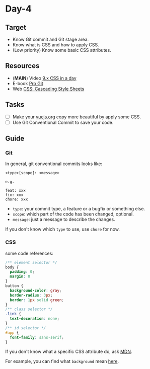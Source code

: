 # Day-4

## Target

- Know Git commit and Git stage area.
- Know what is CSS and how to apply CSS.
- (Low priority) Know some basic CSS attributes.

## Resources

- (**MAIN**) Video [9.x CSS in a day](https://biaoyansu.com/9.x)
- E-book [Pro Git](https://bingohuang.gitbooks.io/progit2/content/)
- Web [CSS: Cascading Style Sheets](https://developer.mozilla.org/en-US/docs/Web/CSS)

## Tasks

- [ ] Make your [vuejs.org](vuejs.org) copy more beautiful by apply some CSS.
- [ ] Use Git Conventional Commit to save your code.

## Guide

### Git

In general, git conventional commits looks like:

```text
<type>[scope]: <message>

e.g.

feat: xxx
fix: xxx
chore: xxx
```

- `type`: your commit type, a feature or a bugfix or something else.
- `scope`: which part of the code has been changed, optional.
- `message`: just a message to describe the changes.

If you don't know which `type` to use, use `chore` for now.

### CSS

some code references:

```css
/** element selector */
body {
  padding: 0;
  margin: 0
}
button {
  background-color: gray;
  border-radius: 3px;
  border: 1px solid green;
}
/** class selector */
.link {
  text-decoration: none;
}
/** id selector */
#app {
  font-family: sans-serif;
}
```

If you don't know what a specific CSS attribute do, ask [MDN](https://developer.mozilla.org/en-US/docs/Web/CSS).

For example, you can find what `background` mean [here](https://developer.mozilla.org/en-US/docs/Web/CSS/background).
